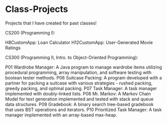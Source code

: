 # Class-Projects

Projects that I have created for past classes!

CS200 (Programming I):

H8CustomApp: Loan Calculator
H12CustomApp: User-Generated Movie Ratings

CS300 (Programming II, Intro. to Object-Oriented Programming):

P01 Wardrobe Manager: A Java program to manage wardrobe items utilizing procedural programming, array manipulation, and software testing with boolean tester methods.
P06 Suitcase Packing: A program developed with a partner for packing a suitcase with various strategies - rushed packing, greedy packing, and optimal packing.
P07 Task Manager: A task manager implemented with doubly-linked lists.
P08 Mr. Markov: A Markov Chain Model for text generation implemented and tested with stack and queue data structures.
P09 Gradebook: A binary search tree-based gradebook that uses BST operations and iterators. 
P10 Prioritized Task Manager: A task manager implemented with an array-based max-heap.
